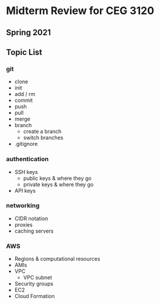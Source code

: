# Midterm Review for CEG 3120
## Spring 2021

## Topic List

### git 
- clone
- init
- add / rm
- commit
- push
- pull
- merge
- branch
    - create a branch
    - switch branches
- .gitignore

### authentication
- SSH keys
    - public keys & where they go
    - private keys & where they go
- API keys

### networking
- CIDR notation
- proxies
- caching servers

### AWS
- Regions & computational resources
- AMIs
- VPC
    - VPC subnet
- Security groups
- EC2
- Cloud Formation
